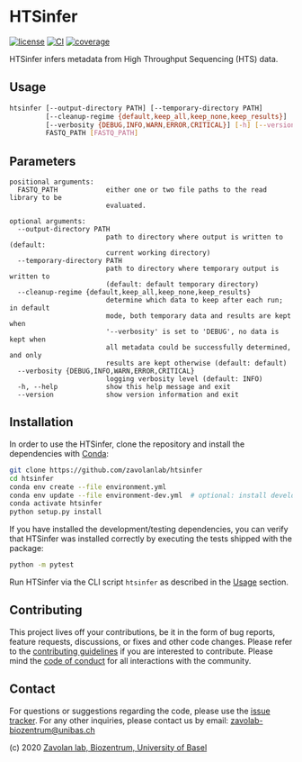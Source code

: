 # HTSinfer

[![license][badge-license]][badge-url-license]
[![CI][badge-ci]][badge-url-ci]
[![coverage][badge-coverage]][badge-url-coverage]

HTSinfer infers metadata from High Throughput Sequencing (HTS) data.

## Usage

```sh
htsinfer [--output-directory PATH] [--temporary-directory PATH]
         [--cleanup-regime {default,keep_all,keep_none,keep_results}]
         [--verbosity {DEBUG,INFO,WARN,ERROR,CRITICAL}] [-h] [--version]
         FASTQ_PATH [FASTQ_PATH]
```

## Parameters

```console
positional arguments:
  FASTQ_PATH            either one or two file paths to the read library to be
                        evaluated.

optional arguments:
  --output-directory PATH
                        path to directory where output is written to (default:
                        current working directory)
  --temporary-directory PATH
                        path to directory where temporary output is written to
                        (default: default temporary directory)
  --cleanup-regime {default,keep_all,keep_none,keep_results}
                        determine which data to keep after each run; in default
                        mode, both temporary data and results are kept when
                        '--verbosity' is set to 'DEBUG', no data is kept when
                        all metadata could be successfully determined, and only
                        results are kept otherwise (default: default)
  --verbosity {DEBUG,INFO,WARN,ERROR,CRITICAL}
                        logging verbosity level (default: INFO)
  -h, --help            show this help message and exit
  --version             show version information and exit
```

## Installation

In order to use the HTSinfer, clone the repository and install the
dependencies with [Conda][conda]:

```sh
git clone https://github.com/zavolanlab/htsinfer
cd htsinfer
conda env create --file environment.yml
conda env update --file environment-dev.yml  # optional: install development/testing dependencies
conda activate htsinfer
python setup.py install
```

If you have installed the development/testing dependencies, you can verify
that HTSinfer was installed correctly by executing the tests shipped with
the package:

```sh
python -m pytest
```

Run HTSinfer via the CLI script `htsinfer` as described in the [Usage](#Usage)
section.

## Contributing

This project lives off your contributions, be it in the form of bug reports,
feature requests, discussions, or fixes and other code changes. Please refer
to the [contributing guidelines](CONTRIBUTING.md) if you are interested to
contribute. Please mind the [code of conduct](CODE_OF_CONDUCT.md) for all
interactions with the community.

## Contact

For questions or suggestions regarding the code, please use the
[issue tracker][issue-tracker]. For any other inquiries, please contact us
by email: <zavolab-biozentrum@unibas.ch>

(c) 2020 [Zavolan lab, Biozentrum, University of Basel][contact]

[badge-ci]: <https://travis-ci.com/zavolanlab/htsinfer.svg?branch=master>
[badge-coverage]: <https://img.shields.io/coveralls/github/zavolanlab/htsinfer/master>
[badge-license]: <https://img.shields.io/badge/license-Apache%202.0-orange.svg?style=flat&color=important>
[badge-url-ci]: <https://travis-ci.com/zavolanlab/htsinfer>
[badge-url-coverage]: <https://coveralls.io/github/zavolanlab/htsinfer>
[badge-url-license]: <http://www.apache.org/licenses/LICENSE-2.0>
[conda]: <https://docs.conda.io/en/latest/miniconda.html>
[contact]: <https://zavolan.biozentrum.unibas.ch/>
[issue-tracker]: <https://github.com/zavolanlab/htsinfer/issues>
